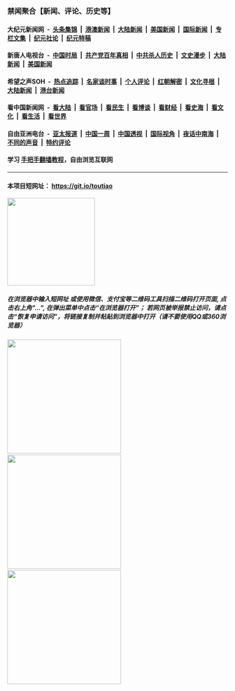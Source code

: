 ### 禁闻聚合【新闻、评论、历史等】

#### 大纪元新闻网 &nbsp;-&nbsp; [头条集锦](indexes/E头条集锦.md?t=02280202) &nbsp;|&nbsp; [港澳新闻](indexes/E港澳新闻.md?t=02280202)  &nbsp;|&nbsp; [大陆新闻](indexes/E大陆新闻.md?t=02280202) &nbsp;|&nbsp; [美国新闻](indexes/E美国新闻.md?t=02280202) &nbsp;|&nbsp; [国际新闻](indexes/E国际新闻.md?t=02280202) &nbsp;|&nbsp; [专栏文集](indexes/E专栏文集.md?t=02280202) &nbsp;|&nbsp; [纪元社论](indexes/E纪元社论.md?t=02280202) &nbsp;|&nbsp; [纪元特稿](indexes/E纪元特稿.md?t=02280202) 

#### 新唐人电视台 &nbsp;-&nbsp; [中国时局](indexes/N中国时局.md?t=02280202) &nbsp;|&nbsp; [共产党百年真相](indexes/N共产党百年真相.md?t=02280202) &nbsp;|&nbsp; [中共杀人历史](indexes/N中共杀人历史.md?t=02280202) &nbsp;|&nbsp; [文史漫步](indexes/N文史漫步.md?t=02280202) &nbsp;|&nbsp; [大陆新闻](indexes/N大陆新闻.md?t=02280202) &nbsp;|&nbsp; [美国新闻](indexes/N美国新闻.md?t=02280202)

#### 希望之声SOH &nbsp;-&nbsp; [热点追踪](indexes/H热点追踪.md?t=02280202) &nbsp;|&nbsp; [名家谈时事](indexes/H名家谈时事.md?t=02280202) &nbsp;|&nbsp; [个人评论](indexes/H个人评论.md?t=02280202)  &nbsp;|&nbsp; [红朝解密](indexes/H红朝解密.md?t=02280202) &nbsp;|&nbsp; [文化寻根](indexes/H文化寻根.md?t=02280202) &nbsp;|&nbsp; [大陆新闻](indexes/H大陆新闻.md?t=02280202) &nbsp;|&nbsp; [港台新闻](indexes/H港台新闻.md?t=02280202)

#### 看中国新闻网 &nbsp;-&nbsp; [看大陆](indexes/S看大陆.md?t=02280202) &nbsp;|&nbsp; [看官场](indexes/S看官场.md?t=02280202) &nbsp;|&nbsp; [看民生](indexes/S看民生.md?t=02280202)  &nbsp;|&nbsp; [看博谈](indexes/S看博谈.md?t=02280202) &nbsp;|&nbsp; [看财经](indexes/S看财经.md?t=02280202) &nbsp;|&nbsp; [看史海](indexes/S看史海.md?t=02280202) &nbsp;|&nbsp; [看文化](indexes/S看文化.md?t=02280202) &nbsp;|&nbsp; [看生活](indexes/S看生活.md?t=02280202) &nbsp;|&nbsp; [看世界](indexes/S看世界.md?t=02280202)

#### 自由亚洲电台 &nbsp;-&nbsp; [亚太报道](indexes/R亚太报道.md?t=02280202) &nbsp;|&nbsp; [中国一周](indexes/R中国一周.md?t=02280202) &nbsp;|&nbsp; [中国透视](indexes/R中国透视.md?t=02280202)  &nbsp;|&nbsp; [国际视角](indexes/R国际视角.md?t=02280202) &nbsp;|&nbsp; [夜话中南海](indexes/R夜话中南海.md?t=02280202) &nbsp;|&nbsp; [不同的声音](indexes/R不同的声音.md?t=02280202) &nbsp;|&nbsp; [特约评论](indexes/R特约评论.md?t=02280202)

#### 学习 [手把手翻墙教程](https://github.com/gfw-breaker/guides/wiki)，自由浏览互联网

----

#### 本项目短网址： https://git.io/toutiao
<img src="https://raw.githubusercontent.com/gfw-breaker/banned-news/master/scripts/img/qr.png" width="200px"/>  

##### 在浏览器中输入短网址 或使用微信、支付宝等二维码工具扫描二维码打开页面, 点击右上角"...", 在弹出菜单中点击“在浏览器打开”； 若网页被举报禁止访问，请点击“恢复申请访问”，将链接复制并粘贴到浏览器中打开（请不要使用QQ或360浏览器）

<img src="https://raw.githubusercontent.com/gfw-breaker/banned-news/master/scripts/img/1.png" width="260px"/> &nbsp; <img src="https://raw.githubusercontent.com/gfw-breaker/banned-news/master/scripts/img/2.png" width="260px"/> &nbsp; <img src="https://raw.githubusercontent.com/gfw-breaker/banned-news/master/scripts/img/3.png" width="260px"/>
